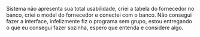 Sistema não apresenta sua total usabilidade, criei a tabela do fornecedor no banco, criei o model do fornecedor e conectei com o banco. Não consegui fazer a interface, infelizmente fiz o programa sem grupo, estou entregando o que eu consegui fazer sozinha, espero que entenda e considere algo.
